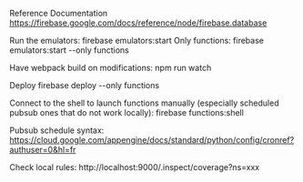 Reference Documentation 
https://firebase.google.com/docs/reference/node/firebase.database

Run the emulators:
firebase emulators:start
Only functions:
firebase emulators:start --only functions

Have webpack build on modifications:
npm run watch

Deploy
firebase deploy --only functions

Connect to the shell to launch functions manually (especially scheduled pubsub ones that do not work locally):
firebase functions:shell

Pubsub schedule syntax:
https://cloud.google.com/appengine/docs/standard/python/config/cronref?authuser=0&hl=fr

Check local rules:
http://localhost:9000/.inspect/coverage?ns=xxx